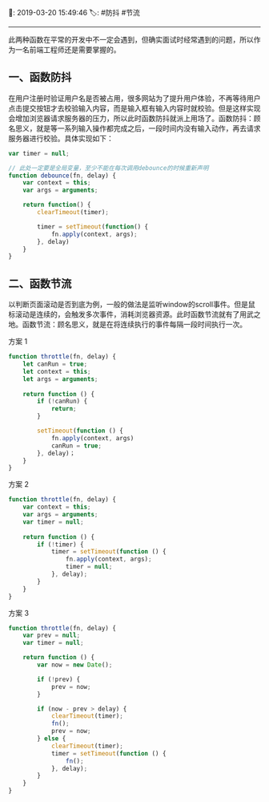 📆: 2019-03-20 15:49:46
🏷: #防抖 #节流
***

此两种函数在平常的开发中不一定会遇到，但确实面试时经常遇到的问题，所以作为一名前端工程师还是需要掌握的。

## 一、函数防抖

在用户注册时验证用户名是否被占用，很多网站为了提升用户体验，不再等待用户点击提交按钮才去校验输入内容，而是输入框有输入内容时就校验。但是这样实现会增加浏览器请求服务器的压力，所以此时函数防抖就派上用场了。函数防抖：顾名思义，就是等一系列输入操作都完成之后，一段时间内没有输入动作，再去请求服务器进行校验。具体实现如下：

```javascript
var timer = null;  

// 此处一定要是全局变量，至少不能在每次调用debounce的时候重新声明
function debounce(fn, delay) {
	var context = this;
	var args = arguments;

	return function() {
		clearTimeout(timer);

		timer = setTimeout(function() {
			fn.apply(context, args);
		}, delay)
	}
}
```

## 二、函数节流

以判断页面滚动是否到底为例，一般的做法是监听window的scroll事件。但是鼠标滚动是连续的，会触发多次事件，消耗浏览器资源。此时函数节流就有了用武之地。函数节流：顾名思义，就是在将连续执行的事件每隔一段时间执行一次。

方案 1
```javascript
function throttle(fn, delay) {
	let canRun = true;
	let context = this;
	let args = arguments;
	
	return function () {
		if (!canRun) {
			return;
		}

		setTimeout(function () {
			fn.apply(context, args)
			canRun = true;
		}, delay)；
	}
}
```

方案 2
```javascript
function throttle(fn, delay) {
	var context = this;
	var args = arguments;
	var timer = null;
	
	return function () {
		if (!timer) {
			timer = setTimeout(function () {
				fn.apply(context, args);
				timer = null;
			}, delay);
		}
	}
}
```

方案 3
```javascript
function throttle(fn, delay) {
	var prev = null;
	var timer = null;

	return function () {
		var now = new Date();

		if (!prev) {
			prev = now;
		}

		if (now - prev > delay) {
			clearTimeout(timer);
			fn();
			prev = now;
		} else {
			clearTimeout(timer);
			timer = setTimeout(function () {
				fn();
			}, delay);
		}
	}
}
```

